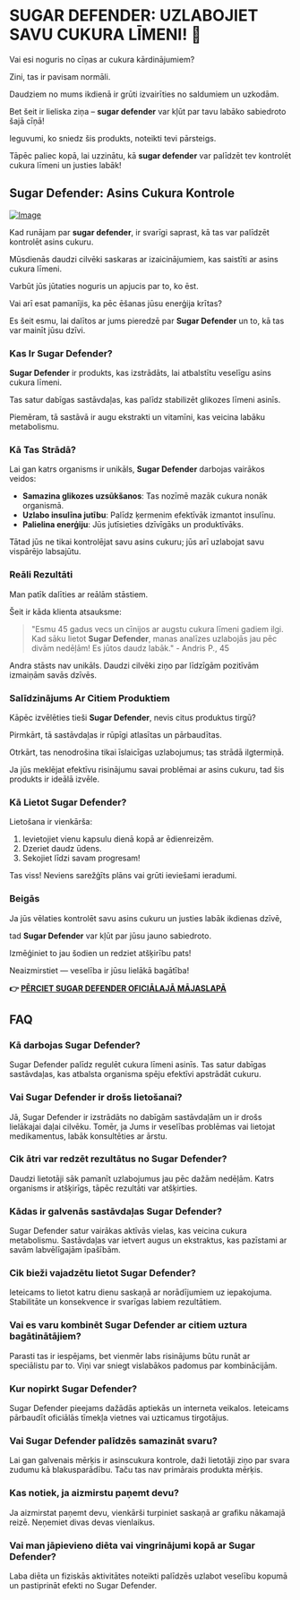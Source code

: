# SUGAR DEFENDER: UZLABOJIET SAVU CUKURA LĪMENI! 🍭

Vai esi noguris no cīņas ar cukura kārdinājumiem? 

Zini, tas ir pavisam normāli. 

Daudziem no mums ikdienā ir grūti izvairīties no saldumiem un uzkodām. 

Bet šeit ir lieliska ziņa – **sugar defender** var kļūt par tavu labāko sabiedroto šajā cīņā! 

Ieguvumi, ko sniedz šis produkts, noteikti tevi pārsteigs. 

Tāpēc paliec kopā, lai uzzinātu, kā **sugar defender** var palīdzēt tev kontrolēt cukura līmeni un justies labāk!

## Sugar Defender: Asins Cukura Kontrole

[![Image](https://sugardefender24.com/assets/img/person4.jpg)](https://gchaffi.com/07wZXUag)

Kad runājam par **sugar defender**, ir svarīgi saprast, kā tas var palīdzēt kontrolēt asins cukuru. 

Mūsdienās daudzi cilvēki saskaras ar izaicinājumiem, kas saistīti ar asins cukura līmeni. 

Varbūt jūs jūtaties noguris un apjucis par to, ko ēst. 

Vai arī esat pamanījis, ka pēc ēšanas jūsu enerģija krītas? 

Es šeit esmu, lai dalītos ar jums pieredzē par **Sugar Defender** un to, kā tas var mainīt jūsu dzīvi.

### Kas Ir Sugar Defender?

**Sugar Defender** ir produkts, kas izstrādāts, lai atbalstītu veselīgu asins cukura līmeni. 

Tas satur dabīgas sastāvdaļas, kas palīdz stabilizēt glikozes līmeni asinīs.

Piemēram, tā sastāvā ir augu ekstrakti un vitamīni, kas veicina labāku metabolismu.

### Kā Tas Strādā?

Lai gan katrs organisms ir unikāls, **Sugar Defender** darbojas vairākos veidos:

- **Samazina glikozes uzsūkšanos**: Tas nozīmē mazāk cukura nonāk organismā.
- **Uzlabo insulīna jutību**: Palīdz ķermenim efektīvāk izmantot insulīnu.
- **Palielina enerģiju**: Jūs jutīsieties dzīvīgāks un produktīvāks.

Tātad jūs ne tikai kontrolējat savu asins cukuru; jūs arī uzlabojat savu vispārējo labsajūtu.

### Reāli Rezultāti

Man patīk dalīties ar reālām stāstiem. 

Šeit ir kāda klienta atsauksme:

> "Esmu 45 gadus vecs un cīnijos ar augstu cukura līmeni gadiem ilgi. 
> Kad sāku lietot **Sugar Defender**, manas analīzes uzlabojās jau pēc divām nedēļām! 
> Es jūtos daudz labāk." - Andris P., 45

Andra stāsts nav unikāls. Daudzi cilvēki ziņo par līdzīgām pozitīvām izmaiņām savās dzīvēs.

### Salīdzinājums Ar Citiem Produktiem

Kāpēc izvēlēties tieši **Sugar Defender**, nevis citus produktus tirgū? 

Pirmkārt, tā sastāvdaļas ir rūpīgi atlasītas un pārbaudītas. 

Otrkārt, tas nenodrošina tikai īslaicīgas uzlabojumus; tas strādā ilgtermiņā.

Ja jūs meklējat efektīvu risinājumu savai problēmai ar asins cukuru, tad šis produkts ir ideālā izvēle.

### Kā Lietot Sugar Defender?

Lietošana ir vienkārša:

1. Ievietojiet vienu kapsulu dienā kopā ar ēdienreizēm.
2. Dzeriet daudz ūdens.
3. Sekojiet līdzi savam progresam!

Tas viss! Neviens sarežģīts plāns vai grūti ieviešami ieradumi.

### Beigās

Ja jūs vēlaties kontrolēt savu asins cukuru un justies labāk ikdienas dzīvē,

tad **Sugar Defender** var kļūt par jūsu jauno sabiedroto.

Izmēģiniet to jau šodien un redziet atšķirību pats!

Neaizmirstiet — veselība ir jūsu lielākā bagātība!



**👉 [PĒRCIET SUGAR DEFENDER OFICIĀLAJĀ MĀJASLAPĀ](https://gchaffi.com/07wZXUag)**

## FAQ

### Kā darbojas Sugar Defender?
Sugar Defender palīdz regulēt cukura līmeni asinīs. Tas satur dabīgas sastāvdaļas, kas atbalsta organisma spēju efektīvi apstrādāt cukuru.

### Vai Sugar Defender ir drošs lietošanai?
Jā, Sugar Defender ir izstrādāts no dabīgām sastāvdaļām un ir drošs lielākajai daļai cilvēku. Tomēr, ja Jums ir veselības problēmas vai lietojat medikamentus, labāk konsultēties ar ārstu.

### Cik ātri var redzēt rezultātus no Sugar Defender?
Daudzi lietotāji sāk pamanīt uzlabojumus jau pēc dažām nedēļām. Katrs organisms ir atšķirīgs, tāpēc rezultāti var atšķirties.

### Kādas ir galvenās sastāvdaļas Sugar Defender?
Sugar Defender satur vairākas aktīvās vielas, kas veicina cukura metabolismu. Sastāvdaļas var ietvert augus un ekstraktus, kas pazīstami ar savām labvēlīgajām īpašībām.

### Cik bieži vajadzētu lietot Sugar Defender?
Ieteicams to lietot katru dienu saskaņā ar norādījumiem uz iepakojuma. Stabilitāte un konsekvence ir svarīgas labiem rezultātiem.

### Vai es varu kombinēt Sugar Defender ar citiem uztura bagātinātājiem?
Parasti tas ir iespējams, bet vienmēr labs risinājums būtu runāt ar speciālistu par to. Viņi var sniegt vislabākos padomus par kombinācijām.

### Kur nopirkt Sugar Defender?
Sugar Defender pieejams dažādās aptiekās un interneta veikalos. Ieteicams pārbaudīt oficiālās tīmekļa vietnes vai uzticamus tirgotājus.

### Vai Sugar Defender palīdzēs samazināt svaru?
Lai gan galvenais mērķis ir asinscukura kontrole, daži lietotāji ziņo par svara zudumu kā blakusparādību. Taču tas nav primārais produkta mērķis.

### Kas notiek, ja aizmirstu paņemt devu?
Ja aizmirstat paņemt devu, vienkārši turpiniet saskaņā ar grafiku nākamajā reizē. Neņemiet divas devas vienlaikus.

### Vai man jāpievieno diēta vai vingrinājumi kopā ar Sugar Defender?
Laba diēta un fiziskās aktivitātes noteikti palīdzēs uzlabot veselību kopumā un pastiprināt efekti no Sugar Defender.